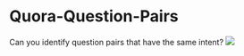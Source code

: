 # Quora-Question-Pairs
Can you identify question pairs that have the same intent?
![](https://www.applicoinc.com/wp-content/uploads/2017/06/quora.png) 
